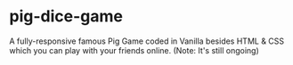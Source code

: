 # pig-dice-game
A fully-responsive famous Pig Game coded in Vanilla besides HTML &amp; CSS which you can play with your friends online. (Note: It's still ongoing)
